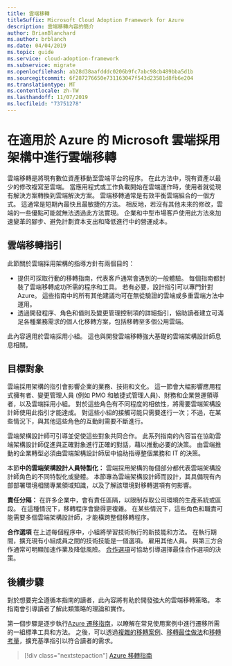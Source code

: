 ```yaml
---
title: 雲端移轉
titleSuffix: Microsoft Cloud Adoption Framework for Azure
description: 雲端移轉內容的簡介
author: BrianBlanchard
ms.author: brblanch
ms.date: 04/04/2019
ms.topic: guide
ms.service: cloud-adoption-framework
ms.subservice: migrate
ms.openlocfilehash: ab28d38aafdddc0206b9fc7abc98cb489bba5d1b
ms.sourcegitcommit: 6f287276650e731163047f543d23581d8fb6e204
ms.translationtype: MT
ms.contentlocale: zh-TW
ms.lasthandoff: 11/07/2019
ms.locfileid: "73751278"
---
```

# <a name="cloud-migration-in-the-microsoft-cloud-adoption-framework-for-azure"></a>在適用於 Azure 的 Microsoft 雲端採用架構中進行雲端移轉

雲端移轉是將現有數位資產移動至雲端平台的程序。 在此方法中，現有資產以最少的修改複寫至雲端。 當應用程式或工作負載開始在雲端運作時，使用者就從現有解決方案轉換到雲端解決方案。 雲端移轉通常是有效平衡雲端組合的一個方式。 這通常是短期內最快且最敏捷的方法。 相反地，若沒有其他未來的修改，雲端的一些優點可能就無法透過此方法實現。 企業和中型市場客戶使用此方法來加速變革的腳步、避免計劃資本支出和降低進行中的營運成本。

## <a name="cloud-migration-guidance"></a>雲端移轉指引

此節關於雲端採用架構的指導方針有兩個目的：

- 提供可採取行動的移轉指南，代表客戶通常會遇到的一般體驗。 每個指南都封裝了雲端移轉成功所需的程序和工具。 若有必要，設計指引可以專門針對 Azure。 這些指南中的所有其他建議均可在無從驗證的雲端或多重雲端方法中運用。
- 透過開發程序、角色和值則及變更管理控制項的詳細指引，協助讀者建立可滿足各種業務需求的個人化移轉方案，包括移轉至多個公用雲端。

此內容適用於雲端採用小組。 這也與開發雲端移轉強大基礎的雲端架構設計師息息相關。

## <a name="intended-audience"></a>目標對象

雲端採用架構的指引會影響企業的業務、技術和文化。 這一節會大幅影響應用程式擁有者、變更管理人員 (例如 PMO 和敏捷式管理人員)、財務和企業營運領導者，以及雲端採用小組。 對於這些角色有不同程度的相依性，將需要雲端架構設計師使用此指引才能達成。 對這些小組的接觸可能只需要進行一次；不過，在某些情況下，與其他這些角色的互動則需要不斷進行。

雲端架構設計師可引導並促使這些對象共同合作。 此系列指南的內容旨在協助雲端架構設計師促進與正確對象進行正確的對話，藉以推動必要的決策。 由雲端推動的企業轉型必須由雲端架構設計師居中協助指導整個業務和 IT 的決策。

本節**中的雲端架構設計人員特製化：** 雲端採用架構的每個部分都代表雲端架構設計師角色的不同特製化或變體。 本節專為雲端架構設計師而設計，其具備現有內部部署環境相關專業領域知識，以及了解該環境對移轉選項有何影響。

**責任分隔：** 在許多企業中，會有責任區隔，以限制存取公司環境的生產系統或區段。 在這種情況下，移轉程序會變得更複雜。 在某些情況下，這些角色和職責可能需要多個雲端架構設計師，才能橫跨整個移轉程序。

**合作選項** 在上述每個程序中，小組將學習技術執行的新技能和方法。 在執行期間，擴充現有小組成員之間的技術技能是一個選項。 雇用其他人員。 與第三方合作通常可明顯加速作業及降低風險。 [合作選項](./migration-considerations/assess/partnership-options.md)可協助引導選擇最佳合作選項的決策。

## <a name="next-steps"></a>後續步驟

對於想要完全遵循本指南的讀者，此內容將有助於開發強大的雲端移轉策略。 本指南會引導讀者了解此類策略的理論和實作。

第一個步驟是逐步執行[Azure 遷移指南](./azure-migration-guide/index.md)，以瞭解在常見使用案例中進行遷移所需的一組標準工具和方法。 之後，可以透過[複雜的移轉案例](./expanded-scope/index.md)、[移轉最佳做法](./azure-best-practices/index.md)和[移轉考量](./migration-considerations/index.md)，擴充基準指引以符合讀者的需求。

> [!div class="nextstepaction"]
> [Azure 移轉指南](./azure-migration-guide/index.md)
